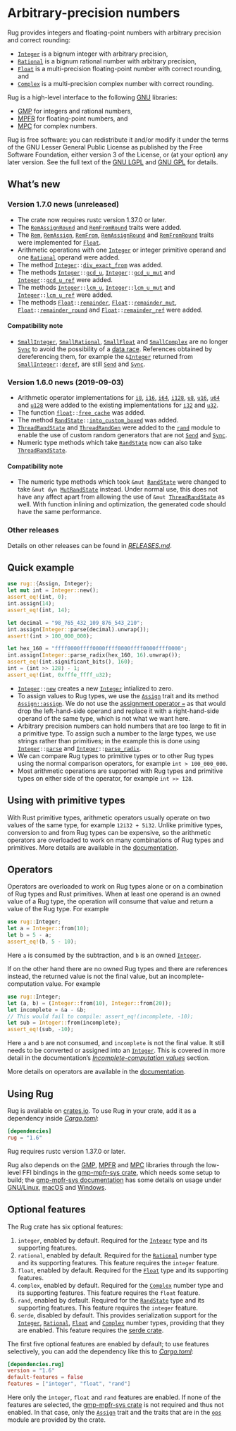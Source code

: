 <!-- Copyright © 2016–2020 University of Malta -->

<!-- Copying and distribution of this file, with or without
modification, are permitted in any medium without royalty provided the
copyright notice and this notice are preserved. This file is offered
as-is, without any warranty. -->

# Arbitrary-precision numbers

Rug provides integers and floating-point numbers with arbitrary
precision and correct rounding:

  * [`Integer`] is a bignum integer with arbitrary precision,
  * [`Rational`] is a bignum rational number with arbitrary precision,
  * [`Float`] is a multi-precision floating-point number with correct
    rounding, and
  * [`Complex`] is a multi-precision complex number with correct
    rounding.

Rug is a high-level interface to the following [GNU] libraries:

  * [GMP] for integers and rational numbers,
  * [MPFR] for floating-point numbers, and
  * [MPC] for complex numbers.

Rug is free software: you can redistribute it and/or modify it under
the terms of the GNU Lesser General Public License as published by the
Free Software Foundation, either version 3 of the License, or (at your
option) any later version. See the full text of the [GNU LGPL] and
[GNU GPL] for details.

## What’s new

### Version 1.7.0 news (unreleased)

  * The crate now requires rustc version 1.37.0 or later.
  * The [`RemAssignRound`] and [`RemFromRound`] traits were added.
  * The [`Rem`], [`RemAssign`], [`RemFrom`], [`RemAssignRound`] and
    [`RemFromRound`] traits were implemented for [`Float`].
  * Arithmetic operations with one [`Integer`] or integer primitive
    operand and one [`Rational`] operand were added.
  * The method
    <code>[Integer][`Integer`]::[div_exact_from][`div_exact_from`]</code>
    was added.
  * The methods <code>[Integer][`Integer`]::[gcd_u][`gcd_u`]</code>,
    <code>[Integer][`Integer`]::[gcd_u_mut][`gcd_u_mut`]</code> and
    <code>[Integer][`Integer`]::[gcd_u_ref][`gcd_u_ref`]</code> were
    added.
  * The methods <code>[Integer][`Integer`]::[lcm_u][`lcm_u`]</code>,
    <code>[Integer][`Integer`]::[lcm_u_mut][`lcm_u_mut`]</code> and
    <code>[Integer][`Integer`]::[lcm_u_ref][`lcm_u_ref`]</code> were
    added.
  * The methods
    <code>[Float][`Float`]::[remainder][`remainder`]</code>,
    <code>[Float][`Float`]::[remainder_mut][`remainder_mut`]</code>,
    <code>[Float][`Float`]::[remainder_round][`remainder_round`]</code>
    and
    <code>[Float][`Float`]::[remainder_ref][`remainder_ref`]</code>
    were added.

[`RemAssignRound`]: https://docs.rs/rug/~1.6/rug/ops/trait.RemAssignRound.html
[`RemAssign`]: https://doc.rust-lang.org/nightly/core/ops/trait.RemAssign.html
[`RemFromRound`]: https://docs.rs/rug/~1.6/rug/ops/trait.RemFromRound.html
[`RemFrom`]: https://docs.rs/rug/~1.6/rug/ops/trait.RemFrom.html
[`Rem`]: https://doc.rust-lang.org/nightly/core/ops/trait.Rem.html
[`div_exact_from`]: https://docs.rs/rug/~1.6/rug/struct.Integer.html#method.div_exact_from
[`gcd_u_mut`]: https://docs.rs/rug/~1.6/rug/struct.Integer.html#method.gcd_u_mut
[`gcd_u_ref`]: https://docs.rs/rug/~1.6/rug/struct.Integer.html#method.gcd_u_ref
[`gcd_u`]: https://docs.rs/rug/~1.6/rug/struct.Integer.html#method.gcd_u
[`lcm_u_mut`]: https://docs.rs/rug/~1.6/rug/struct.Integer.html#method.lcm_u_mut
[`lcm_u_ref`]: https://docs.rs/rug/~1.6/rug/struct.Integer.html#method.lcm_u_ref
[`lcm_u`]: https://docs.rs/rug/~1.6/rug/struct.Integer.html#method.lcm_u
[`remainder_mut`]: https://docs.rs/rug/~1.6/rug/struct.Float.html#method.remainder_mut
[`remainder_ref`]: https://docs.rs/rug/~1.6/rug/struct.Float.html#method.remainder_ref
[`remainder_round`]: https://docs.rs/rug/~1.6/rug/struct.Float.html#method.remainder_round
[`remainder`]: https://docs.rs/rug/~1.6/rug/struct.Float.html#method.remainder

#### Compatibility note

  * [`SmallInteger`], [`SmallRational`], [`SmallFloat`] and
    [`SmallComplex`] are no longer [`Sync`] to avoid the possibility
    of a [data race]. References obtained by dereferencing them, for
    example the <code>&amp;[Integer][`Integer`]</code> returned from
    <code>[SmallInteger][`SmallInteger`]::[deref][`deref`]</code>, are
    still [`Send`] and [`Sync`].

[`Send`]: https://doc.rust-lang.org/nightly/core/marker/trait.Send.html
[`SmallComplex`]: https://docs.rs/rug/~1.6/rug/complex/struct.SmallComplex.html
[`SmallFloat`]: https://docs.rs/rug/~1.6/rug/float/struct.SmallFloat.html
[`SmallInteger`]: https://docs.rs/rug/~1.6/rug/integer/struct.SmallInteger.html
[`SmallRational`]: https://docs.rs/rug/~1.6/rug/rational/struct.SmallRational.html
[`Sync`]: https://doc.rust-lang.org/nightly/core/marker/trait.Sync.html
[`deref`]: https://doc.rust-lang.org/nightly/core/ops/trait.Deref.html#tymethod.deref
[data race]: https://internals.rust-lang.org/t/is-this-a-data-race/11582

### Version 1.6.0 news (2019-09-03)

  * Arithmetic operator implementations for [`i8`], [`i16`], [`i64`],
    [`i128`], [`u8`], [`u16`], [`u64`] and [`u128`] were added to the
    existing implementations for [`i32`] and [`u32`].
  * The function
    <code>[float][`rug::float`]::[free_cache][`free_cache`]</code> was
    added.
  * The method
    <code>[RandState][`RandState`]::[into_custom_boxed][`into_custom_boxed`]</code>
    was added.
  * [`ThreadRandState`] and [`ThreadRandGen`] were added to the
    [`rand`] module to enable the use of custom random generators that
    are not [`Send`] and [`Sync`].
  * Numeric type methods which take [`RandState`] now can also take
    [`ThreadRandState`].

#### Compatibility note

  * The numeric type methods which took
    <code>&mut [RandState][`RandState`]</code> were changed to take
    <code>&mut dyn [MutRandState][`MutRandState`]</code> instead.
    Under normal use, this does not have any affect apart from
    allowing the use of
    <code>&mut [ThreadRandState][`ThreadRandState`]</code> as well.
    With function inlining and optimization, the generated code should
    have the same performance.

[`MutRandState`]: https://docs.rs/rug/~1.6/rug/rand/trait.MutRandState.html
[`RandState`]: https://docs.rs/rug/~1.6/rug/rand/struct.RandState.html
[`Send`]: https://doc.rust-lang.org/nightly/core/marker/trait.Send.html
[`Sync`]: https://doc.rust-lang.org/nightly/core/marker/trait.Sync.html
[`ThreadRandGen`]: https://docs.rs/rug/~1.6/rug/rand/trait.ThreadRandGen.html
[`ThreadRandState`]: https://docs.rs/rug/~1.6/rug/rand/struct.ThreadRandState.html
[`rug::float`]: https://docs.rs/rug/~1.6/rug/float/index.html
[`free_cache`]: https://docs.rs/rug/~1.6/rug/float/fn.free_cache.html
[`i128`]: https://doc.rust-lang.org/nightly/std/primitive.i128.html
[`i16`]: https://doc.rust-lang.org/nightly/std/primitive.i16.html
[`i32`]: https://doc.rust-lang.org/nightly/std/primitive.i32.html
[`i64`]: https://doc.rust-lang.org/nightly/std/primitive.i64.html
[`i8`]: https://doc.rust-lang.org/nightly/std/primitive.i8.html
[`into_custom_boxed`]: https://docs.rs/rug/~1.6/rug/rand/struct.RandState.html#method.into_custom_boxed
[`rand`]: https://docs.rs/rug/~1.6/rug/rand/index.html
[`u128`]: https://doc.rust-lang.org/nightly/std/primitive.u128.html
[`u16`]: https://doc.rust-lang.org/nightly/std/primitive.u16.html
[`u32`]: https://doc.rust-lang.org/nightly/std/primitive.u32.html
[`u64`]: https://doc.rust-lang.org/nightly/std/primitive.u64.html
[`u8`]: https://doc.rust-lang.org/nightly/std/primitive.u8.html

### Other releases

Details on other releases can be found in [*RELEASES.md*].

## Quick example

```rust
use rug::{Assign, Integer};
let mut int = Integer::new();
assert_eq!(int, 0);
int.assign(14);
assert_eq!(int, 14);

let decimal = "98_765_432_109_876_543_210";
int.assign(Integer::parse(decimal).unwrap());
assert!(int > 100_000_000);

let hex_160 = "ffff0000ffff0000ffff0000ffff0000ffff0000";
int.assign(Integer::parse_radix(hex_160, 16).unwrap());
assert_eq!(int.significant_bits(), 160);
int = (int >> 128) - 1;
assert_eq!(int, 0xfffe_ffff_u32);
```

  * <code>[Integer][`Integer`]::[new][`new`]</code> creates a new
    [`Integer`] intialized to zero.
  * To assign values to Rug types, we use the [`Assign`] trait and its
    method [`Assign::assign`]. We do not use the
    [assignment operator `=`][assignment] as that would drop the
    left-hand-side operand and replace it with a right-hand-side
    operand of the same type, which is not what we want here.
  * Arbitrary precision numbers can hold numbers that are too large to
    fit in a primitive type. To assign such a number to the large
    types, we use strings rather than primitives; in the example this
    is done using <code>[Integer][`Integer`]::[parse][`parse`]</code>
    and
    <code>[Integer][`Integer`]::[parse_radix][`parse_radix`]</code>.
  * We can compare Rug types to primitive types or to other Rug types
    using the normal comparison operators, for example
    `int > 100_000_000`.
  * Most arithmetic operations are supported with Rug types and
    primitive types on either side of the operator, for example
    `int >> 128`.

## Using with primitive types

With Rust primitive types, arithmetic operators usually operate on two
values of the same type, for example `12i32 + 5i32`. Unlike primitive
types, conversion to and from Rug types can be expensive, so the
arithmetic operators are overloaded to work on many combinations of
Rug types and primitives. More details are available in the
[documentation][primitive types].

## Operators

Operators are overloaded to work on Rug types alone or on a
combination of Rug types and Rust primitives. When at least one
operand is an owned value of a Rug type, the operation will consume
that value and return a value of the Rug type. For example

```rust
use rug::Integer;
let a = Integer::from(10);
let b = 5 - a;
assert_eq!(b, 5 - 10);
```

Here `a` is consumed by the subtraction, and `b` is an owned
[`Integer`].

If on the other hand there are no owned Rug types and there are
references instead, the returned value is not the final value, but an
incomplete-computation value. For example

```rust
use rug::Integer;
let (a, b) = (Integer::from(10), Integer::from(20));
let incomplete = &a - &b;
// This would fail to compile: assert_eq!(incomplete, -10);
let sub = Integer::from(incomplete);
assert_eq!(sub, -10);
```

Here `a` and `b` are not consumed, and `incomplete` is not the final
value. It still needs to be converted or assigned into an [`Integer`].
This is covered in more detail in the documentation’s
[*Incomplete-computation values*] section.

More details on operators are available in the
[documentation][operators].

## Using Rug

Rug is available on [crates.io][rug crate]. To use Rug in your crate,
add it as a dependency inside [*Cargo.toml*]:

```toml
[dependencies]
rug = "1.6"
```

Rug requires rustc version 1.37.0 or later.

Rug also depends on the [GMP], [MPFR] and [MPC] libraries through the
low-level FFI bindings in the [gmp-mpfr-sys crate][sys crate], which
needs some setup to build; the [gmp-mpfr-sys documentation][sys] has
some details on usage under [GNU/Linux][sys gnu], [macOS][sys mac] and
[Windows][sys win].

## Optional features

The Rug crate has six optional features:

 1. `integer`, enabled by default. Required for the [`Integer`] type
    and its supporting features.
 2. `rational`, enabled by default. Required for the [`Rational`]
    number type and its supporting features. This feature requires the
    `integer` feature.
 3. `float`, enabled by default. Required for the [`Float`] type and
    its supporting features.
 4. `complex`, enabled by default. Required for the [`Complex`] number
    type and its supporting features. This feature requires the
    `float` feature.
 5. `rand`, enabled by default. Required for the [`RandState`] type
    and its supporting features. This feature requires the `integer`
    feature.
 6. `serde`, disabled by default. This provides serialization support
    for the [`Integer`], [`Rational`], [`Float`] and [`Complex`]
    number types, providing that they are enabled. This feature
    requires the [serde crate].

The first five optional features are enabled by default; to use
features selectively, you can add the dependency like this to
[*Cargo.toml*]:

```toml
[dependencies.rug]
version = "1.6"
default-features = false
features = ["integer", "float", "rand"]
```

Here only the `integer`, `float` and `rand` features are enabled. If
none of the features are selected, the [gmp-mpfr-sys crate][sys crate]
is not required and thus not enabled. In that case, only the
[`Assign`] trait and the traits that are in the [`ops`] module are
provided by the crate.

[*Cargo.toml*]: https://doc.rust-lang.org/cargo/guide/dependencies.html
[*Incomplete-computation values*]: https://docs.rs/rug/~1.6/rug/index.html#incomplete-computation-values
[*RELEASES.md*]: https://gitlab.com/tspiteri/rug/blob/master/RELEASES.md
[GMP]: https://gmplib.org/
[GNU GPL]: https://www.gnu.org/licenses/gpl-3.0.html
[GNU LGPL]: https://www.gnu.org/licenses/lgpl-3.0.en.html
[GNU]: https://www.gnu.org/
[MPC]: http://www.multiprecision.org/mpc/
[MPFR]: https://www.mpfr.org/
[`Assign::assign`]: https://docs.rs/rug/~1.6/rug/trait.Assign.html#tymethod.assign
[`Assign`]: https://docs.rs/rug/~1.6/rug/trait.Assign.html
[`Complex`]: https://docs.rs/rug/~1.6/rug/struct.Complex.html
[`Float`]: https://docs.rs/rug/~1.6/rug/struct.Float.html
[`Integer`]: https://docs.rs/rug/~1.6/rug/struct.Integer.html
[`RandState`]: https://docs.rs/rug/~1.6/rug/rand/struct.RandState.html
[`Rational`]: https://docs.rs/rug/~1.6/rug/struct.Rational.html
[`new`]: https://docs.rs/rug/~1.6/rug/struct.Integer.html#method.new
[`ops`]: https://docs.rs/rug/~1.6/rug/ops/index.html
[`parse_radix`]: https://docs.rs/rug/~1.6/rug/struct.Integer.html#method.parse_radix
[`parse`]: https://docs.rs/rug/~1.6/rug/struct.Integer.html#method.parse
[assignment]: https://doc.rust-lang.org/reference/expressions/operator-expr.html#assignment-expressions
[operators]: https://docs.rs/rug/~1.6/rug/index.html#operators
[primitive types]: https://docs.rs/rug/~1.6/rug/index.html#using-with-primitive-types
[rug crate]: https://crates.io/crates/rug
[serde crate]: https://crates.io/crates/serde
[sys crate]: https://crates.io/crates/gmp-mpfr-sys
[sys gnu]: https://docs.rs/gmp-mpfr-sys/~1.1/gmp_mpfr_sys/index.html#building-on-gnulinux
[sys mac]: https://docs.rs/gmp-mpfr-sys/~1.1/gmp_mpfr_sys/index.html#building-on-macos
[sys win]: https://docs.rs/gmp-mpfr-sys/~1.1/gmp_mpfr_sys/index.html#building-on-windows
[sys]: https://docs.rs/gmp-mpfr-sys/~1.1/gmp_mpfr_sys/index.html
